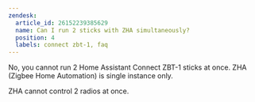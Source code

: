 ```yaml
---
zendesk:
  article_id: 26152239385629
  name: Can I run 2 sticks with ZHA simultaneously?
  position: 4
  labels: connect zbt-1, faq
---
```


No, you cannot run 2 Home Assistant Connect ZBT-1 sticks at once. ZHA (Zigbee Home Automation) is single instance only.

ZHA cannot control 2 radios at once.
